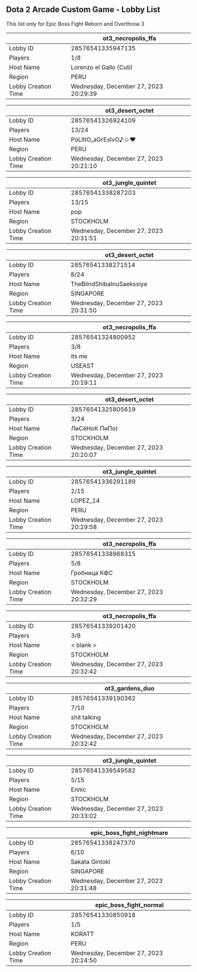 ## Dota 2 Arcade Custom Game - Lobby List

This list only for Epic Boss Fight Reborn and Overthrow 3

|  | ot3_necropolis_ffa |
| ------ | ------ |
| Lobby ID | 28576541335947135 |
| Players | 1/8 |
| Host Name | Lorenzo el Gallo (Cuti) |
| Region | PERU |
| Lobby Creation Time | Wednesday, December 27, 2023 20:29:39 |


|  | ot3_desert_octet |
| ------ | ------ |
| Lobby ID | 28576541326924109 |
| Players | 13/24 |
| Host Name | PoLlItO_aGrEsIvO♪☺♥ |
| Region | PERU |
| Lobby Creation Time | Wednesday, December 27, 2023 20:21:10 |


|  | ot3_jungle_quintet |
| ------ | ------ |
| Lobby ID | 28576541338287203 |
| Players | 13/15 |
| Host Name | pop |
| Region | STOCKHOLM |
| Lobby Creation Time | Wednesday, December 27, 2023 20:31:51 |


|  | ot3_desert_octet |
| ------ | ------ |
| Lobby ID | 28576541338271514 |
| Players | 8/24 |
| Host Name | TheBlindShibaInuSaekssiya |
| Region | SINGAPORE |
| Lobby Creation Time | Wednesday, December 27, 2023 20:31:50 |


|  | ot3_necropolis_ffa |
| ------ | ------ |
| Lobby ID | 28576541324800952 |
| Players | 3/8 |
| Host Name | its me |
| Region | USEAST |
| Lobby Creation Time | Wednesday, December 27, 2023 20:19:11 |


|  | ot3_desert_octet |
| ------ | ------ |
| Lobby ID | 28576541325805619 |
| Players | 3/24 |
| Host Name | ЛиСёНоК ПиПо) |
| Region | STOCKHOLM |
| Lobby Creation Time | Wednesday, December 27, 2023 20:20:07 |


|  | ot3_jungle_quintet |
| ------ | ------ |
| Lobby ID | 28576541336291189 |
| Players | 2/15 |
| Host Name | LOPEZ_14 |
| Region | PERU |
| Lobby Creation Time | Wednesday, December 27, 2023 20:29:58 |


|  | ot3_necropolis_ffa |
| ------ | ------ |
| Lobby ID | 28576541338968315 |
| Players | 5/8 |
| Host Name | Гробница КФС |
| Region | STOCKHOLM |
| Lobby Creation Time | Wednesday, December 27, 2023 20:32:29 |


|  | ot3_necropolis_ffa |
| ------ | ------ |
| Lobby ID | 28576541339201420 |
| Players | 3/8 |
| Host Name | < blank > |
| Region | STOCKHOLM |
| Lobby Creation Time | Wednesday, December 27, 2023 20:32:42 |


|  | ot3_gardens_duo |
| ------ | ------ |
| Lobby ID | 28576541339190362 |
| Players | 7/10 |
| Host Name | shit talking |
| Region | STOCKHOLM |
| Lobby Creation Time | Wednesday, December 27, 2023 20:32:42 |


|  | ot3_jungle_quintet |
| ------ | ------ |
| Lobby ID | 28576541339549582 |
| Players | 5/15 |
| Host Name | Елліс |
| Region | STOCKHOLM |
| Lobby Creation Time | Wednesday, December 27, 2023 20:33:02 |


|  | epic_boss_fight_nightmare |
| ------ | ------ |
| Lobby ID | 28576541338247370 |
| Players | 6/10 |
| Host Name | Sakata Gintoki |
| Region | SINGAPORE |
| Lobby Creation Time | Wednesday, December 27, 2023 20:31:48 |


|  | epic_boss_fight_normal |
| ------ | ------ |
| Lobby ID | 28576541330850918 |
| Players | 1/5 |
| Host Name | KORATT |
| Region | PERU |
| Lobby Creation Time | Wednesday, December 27, 2023 20:24:50 |


